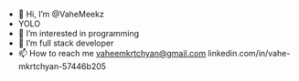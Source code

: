 - 👋 Hi, I’m @VaheMeekz
- YOLO 
- 👀 I’m interested in programming
- 🌱 I’m full stack developer
- 📫 How to reach me vaheemkrtchyan@gmail.com
                      linkedin.com/in/vahe-mkrtchyan-57446b205

<!---
VaheMeekz/VaheMeekz is a ✨ special ✨ repository because its `README.md` (this file) appears on your GitHub profile.
You can click the Preview link to take a look at your changes.
--->
